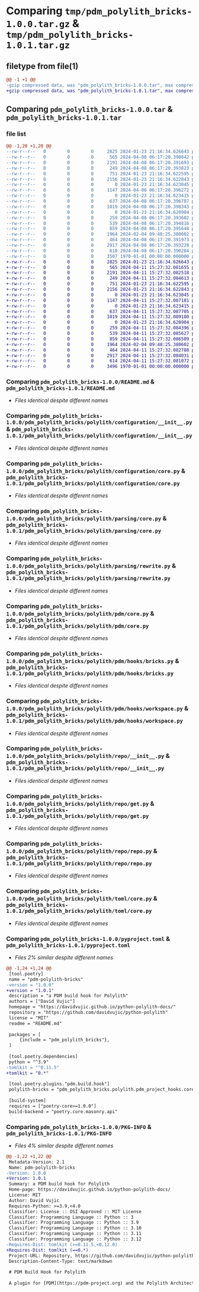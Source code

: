 # Comparing `tmp/pdm_polylith_bricks-1.0.0.tar.gz` & `tmp/pdm_polylith_bricks-1.0.1.tar.gz`

## filetype from file(1)

```diff
@@ -1 +1 @@
-gzip compressed data, was "pdm_polylith_bricks-1.0.0.tar", max compression
+gzip compressed data, was "pdm_polylith_bricks-1.0.1.tar", max compression
```

## Comparing `pdm_polylith_bricks-1.0.0.tar` & `pdm_polylith_bricks-1.0.1.tar`

### file list

```diff
@@ -1,20 +1,20 @@
--rw-r--r--   0        0        0     2825 2024-01-23 21:16:34.626643 pdm_polylith_bricks-1.0.0/README.md
--rw-r--r--   0        0        0      565 2024-04-08 06:17:20.390842 pdm_polylith_bricks-1.0.0/pdm_polylith_bricks/polylith/configuration/__init__.py
--rw-r--r--   0        0        0     2191 2024-04-08 06:17:20.391693 pdm_polylith_bricks-1.0.0/pdm_polylith_bricks/polylith/configuration/core.py
--rw-r--r--   0        0        0      249 2024-04-08 06:17:20.393823 pdm_polylith_bricks-1.0.0/pdm_polylith_bricks/polylith/parsing/__init__.py
--rw-r--r--   0        0        0      751 2024-01-23 21:16:34.622595 pdm_polylith_bricks-1.0.0/pdm_polylith_bricks/polylith/parsing/core.py
--rw-r--r--   0        0        0     2156 2024-01-23 21:16:34.622843 pdm_polylith_bricks-1.0.0/pdm_polylith_bricks/polylith/parsing/rewrite.py
--rw-r--r--   0        0        0        0 2024-01-23 21:16:34.623045 pdm_polylith_bricks-1.0.0/pdm_polylith_bricks/polylith/pdm/__init__.py
--rw-r--r--   0        0        0     1147 2024-04-08 06:17:20.396272 pdm_polylith_bricks-1.0.0/pdm_polylith_bricks/polylith/pdm/core.py
--rw-r--r--   0        0        0        0 2024-01-23 21:16:34.623415 pdm_polylith_bricks-1.0.0/pdm_polylith_bricks/polylith/pdm/hooks/__init__.py
--rw-r--r--   0        0        0      637 2024-04-08 06:17:20.396787 pdm_polylith_bricks-1.0.0/pdm_polylith_bricks/polylith/pdm/hooks/bricks.py
--rw-r--r--   0        0        0     1019 2024-04-08 06:17:20.398343 pdm_polylith_bricks-1.0.0/pdm_polylith_bricks/polylith/pdm/hooks/workspace.py
--rw-r--r--   0        0        0        0 2024-01-23 21:16:34.620904 pdm_polylith_bricks-1.0.0/pdm_polylith_bricks/polylith/pdm_project_hooks/__init__.py
--rw-r--r--   0        0        0      259 2024-04-08 06:17:20.393602 pdm_polylith_bricks-1.0.0/pdm_polylith_bricks/polylith/pdm_project_hooks/core.py
--rw-r--r--   0        0        0      539 2024-04-08 06:17:20.394816 pdm_polylith_bricks-1.0.0/pdm_polylith_bricks/polylith/repo/__init__.py
--rw-r--r--   0        0        0      859 2024-04-08 06:17:20.395648 pdm_polylith_bricks-1.0.0/pdm_polylith_bricks/polylith/repo/get.py
--rw-r--r--   0        0        0     1964 2024-02-04 09:48:25.380602 pdm_polylith_bricks-1.0.0/pdm_polylith_bricks/polylith/repo/repo.py
--rw-r--r--   0        0        0      464 2024-04-08 06:17:20.391973 pdm_polylith_bricks-1.0.0/pdm_polylith_bricks/polylith/toml/__init__.py
--rw-r--r--   0        0        0     2917 2024-04-08 06:17:20.393228 pdm_polylith_bricks-1.0.0/pdm_polylith_bricks/polylith/toml/core.py
--rw-r--r--   0        0        0      618 2024-04-08 06:17:20.390284 pdm_polylith_bricks-1.0.0/pyproject.toml
--rw-r--r--   0        0        0     3507 1970-01-01 00:00:00.000000 pdm_polylith_bricks-1.0.0/PKG-INFO
+-rw-r--r--   0        0        0     2825 2024-01-23 21:16:34.626643 pdm_polylith_bricks-1.0.1/README.md
+-rw-r--r--   0        0        0      565 2024-04-11 15:27:32.081655 pdm_polylith_bricks-1.0.1/pdm_polylith_bricks/polylith/configuration/__init__.py
+-rw-r--r--   0        0        0     2191 2024-04-11 15:27:32.082518 pdm_polylith_bricks-1.0.1/pdm_polylith_bricks/polylith/configuration/core.py
+-rw-r--r--   0        0        0      249 2024-04-11 15:27:32.084613 pdm_polylith_bricks-1.0.1/pdm_polylith_bricks/polylith/parsing/__init__.py
+-rw-r--r--   0        0        0      751 2024-01-23 21:16:34.622595 pdm_polylith_bricks-1.0.1/pdm_polylith_bricks/polylith/parsing/core.py
+-rw-r--r--   0        0        0     2156 2024-01-23 21:16:34.622843 pdm_polylith_bricks-1.0.1/pdm_polylith_bricks/polylith/parsing/rewrite.py
+-rw-r--r--   0        0        0        0 2024-01-23 21:16:34.623045 pdm_polylith_bricks-1.0.1/pdm_polylith_bricks/polylith/pdm/__init__.py
+-rw-r--r--   0        0        0     1147 2024-04-11 15:27:32.087181 pdm_polylith_bricks-1.0.1/pdm_polylith_bricks/polylith/pdm/core.py
+-rw-r--r--   0        0        0        0 2024-01-23 21:16:34.623415 pdm_polylith_bricks-1.0.1/pdm_polylith_bricks/polylith/pdm/hooks/__init__.py
+-rw-r--r--   0        0        0      637 2024-04-11 15:27:32.087705 pdm_polylith_bricks-1.0.1/pdm_polylith_bricks/polylith/pdm/hooks/bricks.py
+-rw-r--r--   0        0        0     1019 2024-04-11 15:27:32.089180 pdm_polylith_bricks-1.0.1/pdm_polylith_bricks/polylith/pdm/hooks/workspace.py
+-rw-r--r--   0        0        0        0 2024-01-23 21:16:34.620904 pdm_polylith_bricks-1.0.1/pdm_polylith_bricks/polylith/pdm_project_hooks/__init__.py
+-rw-r--r--   0        0        0      259 2024-04-11 15:27:32.084396 pdm_polylith_bricks-1.0.1/pdm_polylith_bricks/polylith/pdm_project_hooks/core.py
+-rw-r--r--   0        0        0      539 2024-04-11 15:27:32.085627 pdm_polylith_bricks-1.0.1/pdm_polylith_bricks/polylith/repo/__init__.py
+-rw-r--r--   0        0        0      859 2024-04-11 15:27:32.086509 pdm_polylith_bricks-1.0.1/pdm_polylith_bricks/polylith/repo/get.py
+-rw-r--r--   0        0        0     1964 2024-02-04 09:48:25.380602 pdm_polylith_bricks-1.0.1/pdm_polylith_bricks/polylith/repo/repo.py
+-rw-r--r--   0        0        0      464 2024-04-11 15:27:32.082788 pdm_polylith_bricks-1.0.1/pdm_polylith_bricks/polylith/toml/__init__.py
+-rw-r--r--   0        0        0     2917 2024-04-11 15:27:32.084031 pdm_polylith_bricks-1.0.1/pdm_polylith_bricks/polylith/toml/core.py
+-rw-r--r--   0        0        0      614 2024-04-11 15:27:32.081072 pdm_polylith_bricks-1.0.1/pyproject.toml
+-rw-r--r--   0        0        0     3496 1970-01-01 00:00:00.000000 pdm_polylith_bricks-1.0.1/PKG-INFO
```

### Comparing `pdm_polylith_bricks-1.0.0/README.md` & `pdm_polylith_bricks-1.0.1/README.md`

 * *Files identical despite different names*

### Comparing `pdm_polylith_bricks-1.0.0/pdm_polylith_bricks/polylith/configuration/__init__.py` & `pdm_polylith_bricks-1.0.1/pdm_polylith_bricks/polylith/configuration/__init__.py`

 * *Files identical despite different names*

### Comparing `pdm_polylith_bricks-1.0.0/pdm_polylith_bricks/polylith/configuration/core.py` & `pdm_polylith_bricks-1.0.1/pdm_polylith_bricks/polylith/configuration/core.py`

 * *Files identical despite different names*

### Comparing `pdm_polylith_bricks-1.0.0/pdm_polylith_bricks/polylith/parsing/core.py` & `pdm_polylith_bricks-1.0.1/pdm_polylith_bricks/polylith/parsing/core.py`

 * *Files identical despite different names*

### Comparing `pdm_polylith_bricks-1.0.0/pdm_polylith_bricks/polylith/parsing/rewrite.py` & `pdm_polylith_bricks-1.0.1/pdm_polylith_bricks/polylith/parsing/rewrite.py`

 * *Files identical despite different names*

### Comparing `pdm_polylith_bricks-1.0.0/pdm_polylith_bricks/polylith/pdm/core.py` & `pdm_polylith_bricks-1.0.1/pdm_polylith_bricks/polylith/pdm/core.py`

 * *Files identical despite different names*

### Comparing `pdm_polylith_bricks-1.0.0/pdm_polylith_bricks/polylith/pdm/hooks/bricks.py` & `pdm_polylith_bricks-1.0.1/pdm_polylith_bricks/polylith/pdm/hooks/bricks.py`

 * *Files identical despite different names*

### Comparing `pdm_polylith_bricks-1.0.0/pdm_polylith_bricks/polylith/pdm/hooks/workspace.py` & `pdm_polylith_bricks-1.0.1/pdm_polylith_bricks/polylith/pdm/hooks/workspace.py`

 * *Files identical despite different names*

### Comparing `pdm_polylith_bricks-1.0.0/pdm_polylith_bricks/polylith/repo/__init__.py` & `pdm_polylith_bricks-1.0.1/pdm_polylith_bricks/polylith/repo/__init__.py`

 * *Files identical despite different names*

### Comparing `pdm_polylith_bricks-1.0.0/pdm_polylith_bricks/polylith/repo/get.py` & `pdm_polylith_bricks-1.0.1/pdm_polylith_bricks/polylith/repo/get.py`

 * *Files identical despite different names*

### Comparing `pdm_polylith_bricks-1.0.0/pdm_polylith_bricks/polylith/repo/repo.py` & `pdm_polylith_bricks-1.0.1/pdm_polylith_bricks/polylith/repo/repo.py`

 * *Files identical despite different names*

### Comparing `pdm_polylith_bricks-1.0.0/pdm_polylith_bricks/polylith/toml/core.py` & `pdm_polylith_bricks-1.0.1/pdm_polylith_bricks/polylith/toml/core.py`

 * *Files identical despite different names*

### Comparing `pdm_polylith_bricks-1.0.0/pyproject.toml` & `pdm_polylith_bricks-1.0.1/pyproject.toml`

 * *Files 2% similar despite different names*

```diff
@@ -1,24 +1,24 @@
 [tool.poetry]
 name = "pdm-polylith-bricks"
-version = "1.0.0"
+version = "1.0.1"
 description = "a PDM build hook for Polylith"
 authors = ["David Vujic"]
 homepage = "https://davidvujic.github.io/python-polylith-docs/"
 repository = "https://github.com/davidvujic/python-polylith"
 license = "MIT"
 readme = "README.md"
 
 packages = [
     {include = "pdm_polylith_bricks"},
 ]
 
 [tool.poetry.dependencies]
 python = "^3.9"
-tomlkit = "^0.11.5"
+tomlkit = "0.*"
 
 [tool.poetry.plugins."pdm.build.hook"]
 polylith-bricks = "pdm_polylith_bricks.polylith.pdm_project_hooks.core"
 
 [build-system]
 requires = ["poetry-core>=1.0.0"]
 build-backend = "poetry.core.masonry.api"
```

### Comparing `pdm_polylith_bricks-1.0.0/PKG-INFO` & `pdm_polylith_bricks-1.0.1/PKG-INFO`

 * *Files 4% similar despite different names*

```diff
@@ -1,22 +1,22 @@
 Metadata-Version: 2.1
 Name: pdm-polylith-bricks
-Version: 1.0.0
+Version: 1.0.1
 Summary: a PDM build hook for Polylith
 Home-page: https://davidvujic.github.io/python-polylith-docs/
 License: MIT
 Author: David Vujic
 Requires-Python: >=3.9,<4.0
 Classifier: License :: OSI Approved :: MIT License
 Classifier: Programming Language :: Python :: 3
 Classifier: Programming Language :: Python :: 3.9
 Classifier: Programming Language :: Python :: 3.10
 Classifier: Programming Language :: Python :: 3.11
 Classifier: Programming Language :: Python :: 3.12
-Requires-Dist: tomlkit (>=0.11.5,<0.12.0)
+Requires-Dist: tomlkit (==0.*)
 Project-URL: Repository, https://github.com/davidvujic/python-polylith
 Description-Content-Type: text/markdown
 
 # PDM Build Hook for Polylith
 
 A plugin for [PDM](https://pdm-project.org) and the Polylith Architecture.
```

